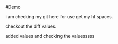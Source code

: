 #Demo

i am checking my git here for use get my hf spaces.


checkout the diff values.





added values and checking the valuesssss